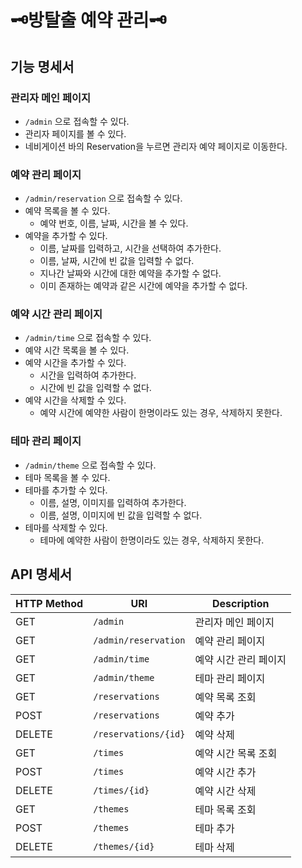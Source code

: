 # 🗝️방탈출 예약 관리🗝️

## 기능 명세서

### 관리자 메인 페이지

- `/admin` 으로 접속할 수 있다.
- 관리자 페이지를 볼 수 있다.
- 네비게이션 바의 Reservation을 누르면 관리자 예약 페이지로 이동한다.

### 예약 관리 페이지

- `/admin/reservation` 으로 접속할 수 있다.
- 예약 목록을 볼 수 있다.
    - 예약 번호, 이름, 날짜, 시간을 볼 수 있다.
- 예약을 추가할 수 있다.
    - 이름, 날짜를 입력하고, 시간을 선택하여 추가한다.
    - 이름, 날짜, 시간에 빈 값을 입력할 수 없다.
    - 지나간 날짜와 시간에 대한 예약을 추가할 수 없다.
    - 이미 존재하는 예약과 같은 시간에 예약을 추가할 수 없다.

### 예약 시간 관리 페이지

- `/admin/time` 으로 접속할 수 있다.
- 예약 시간 목록을 볼 수 있다.
- 예약 시간을 추가할 수 있다.
    - 시간을 입력하여 추가한다.
    - 시간에 빈 값을 입력할 수 없다.
- 예약 시간을 삭제할 수 있다.
    - 예약 시간에 예약한 사람이 한명이라도 있는 경우, 삭제하지 못한다.

### 테마 관리 페이지

- `/admin/theme` 으로 접속할 수 있다.
- 테마 목록을 볼 수 있다.
- 테마를 추가할 수 있다.
  - 이름, 설명, 이미지를 입력하여 추가한다.
  - 이름, 설명, 이미지에 빈 값을 입력할 수 없다.
- 테마를 삭제할 수 있다.
  - 테마에 예약한 사람이 한명이라도 있는 경우, 삭제하지 못한다.

## API 명세서

| HTTP Method | URI                  | Description  |
|-------------|----------------------|--------------|
| GET         | `/admin`             | 관리자 메인 페이지   | 
| GET         | `/admin/reservation` | 예약 관리 페이지    |
| GET         | `/admin/time`        | 예약 시간 관리 페이지 |
| GET         | `/admin/theme`       | 테마 관리 페이지    |
| GET         | `/reservations`      | 예약 목록 조회     |
| POST        | `/reservations`      | 예약 추가        | 
| DELETE      | `/reservations/{id}` | 예약 삭제        | 
| GET         | `/times`             | 예약 시간 목록 조회  |
| POST        | `/times`             | 예약 시간 추가     | 
| DELETE      | `/times/{id}`        | 예약 시간 삭제     | 
| GET         | `/themes`            | 테마 목록 조회     | 
| POST        | `/themes`            | 테마 추가        | 
| DELETE      | `/themes/{id}`       | 테마 삭제        | 
